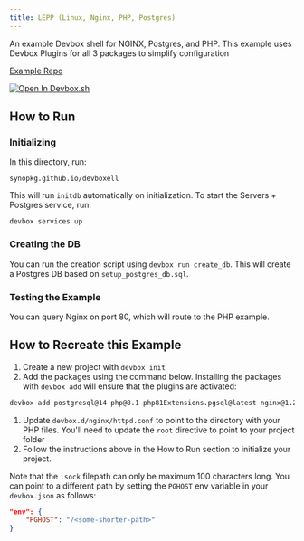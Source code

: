 ```yaml
---
title: LEPP (Linux, Nginx, PHP, Postgres)
---
```



An example Devbox shell for NGINX, Postgres, and PHP. This example uses Devbox Plugins for all 3 packages to simplify configuration

[Example Repo](https://https://github.com/synopkg/devbox/tree/main/examples/stacks/lepp-stack)

[![Open In Devbox.sh](https://jetpack.io/img/devbox/open-in-devbox.svg)](https://synopkg.github.io/devbox/open/templates/lepp-stack)

## How to Run

### Initializing

In this directory, run:

`synopkg.github.io/devboxell`

This will run `initdb` automatically on initialization. To start the Servers + Postgres service, run:

`devbox services up`

### Creating the DB

You can run the creation script using `devbox run create_db`. This will create a Postgres DB based on `setup_postgres_db.sql`.

### Testing the Example

You can query Nginx on port 80, which will route to the PHP example.

## How to Recreate this Example

1. Create a new project with `devbox init`
1. Add the packages using the command below. Installing the packages with `devbox add` will ensure that the plugins are activated:

```bash
devbox add postgresql@14 php@8.1 php81Extensions.pgsql@latest nginx@1.24
```

1. Update `devbox.d/nginx/httpd.conf` to point to the directory with your PHP files. You'll need to update the `root` directive to point to your project folder
2. Follow the instructions above in the How to Run section to initialize your project.

Note that the `.sock` filepath can only be maximum 100 characters long. You can point to a different path by setting the `PGHOST` env variable in your `devbox.json` as follows:

```json
"env": {
    "PGHOST": "/<some-shorter-path>"
}
```
